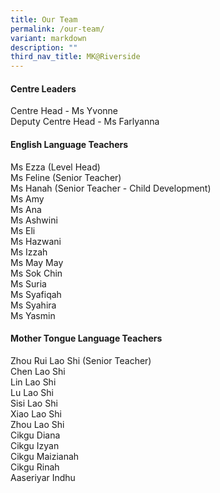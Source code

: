 ```yaml
---
title: Our Team
permalink: /our-team/
variant: markdown
description: ""
third_nav_title: MK@Riverside
---
```

#### Centre Leaders
Centre Head - Ms Yvonne<br>
Deputy Centre Head - Ms Farlyanna

#### English Language Teachers
Ms Ezza (Level Head)<br>
Ms Feline (Senior Teacher)<br>
Ms Hanah (Senior Teacher - Child Development)<br>
Ms Amy<br>
Ms Ana<br>
Ms Ashwini<br>
Ms Eli<br>
Ms Hazwani<br>
Ms Izzah<br>
Ms May May<br>
Ms Sok Chin<br>
Ms Suria<br>
Ms Syafiqah<br>
Ms Syahira<br>
Ms Yasmin<br>


#### Mother Tongue Language Teachers
Zhou Rui Lao Shi (Senior Teacher)<br>
Chen Lao Shi<br>
Lin Lao Shi<br>
Lu Lao Shi<br>
Sisi Lao Shi<br>
Xiao Lao Shi<br>
Zhou Lao Shi<br>
Cikgu Diana<br>
Cikgu Izyan<br>
Cikgu Maizianah<br>
Cikgu Rinah<br>
Aaseriyar Indhu<br>